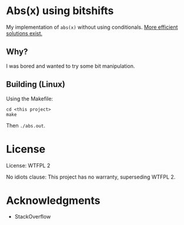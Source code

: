# Abs(x) using bitshifts

My implementation of `abs(x)` without using conditionals. [More efficient solutions exist.](http://graphics.stanford.edu/~seander/bithacks.html#IntegerAbs)

## Why?

I was bored and wanted to try some bit manipulation.

## Building (Linux)

Using the Makefile:

```
cd <this project>
make
```

Then `./abs.out`.

# License

License: WTFPL 2

No idiots clause: This project has no warranty, superseding WTFPL 2.

# Acknowledgments

* StackOverflow
